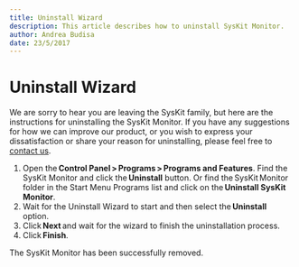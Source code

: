 ```yaml
---
title: Uninstall Wizard
description: This article describes how to uninstall SysKit Monitor.
author: Andrea Budisa
date: 23/5/2017
---
```


# Uninstall Wizard

We are sorry to hear you are leaving the SysKit family, but here are the instructions for uninstalling the SysKit Monitor. If you have any suggestions for how we can improve our product, or you wish to express your dissatisfaction or share your reason for uninstalling, please feel free to [contact us](https://www.syskit.com/company/contact-us).

1. Open the **Control Panel &gt; Programs &gt; Programs and Features**. Find the SysKit Monitor and click the **Uninstall** button. Or find the SysKit Monitor folder in the Start Menu Programs list and click on the **Uninstall SysKit Monitor**.
2. Wait for the Uninstall Wizard to start and then select the **Uninstall** option.
3. Click **Next** and wait for the wizard to finish the uninstallation process.
4. Click **Finish**.

The SysKit Monitor has been successfully removed.

